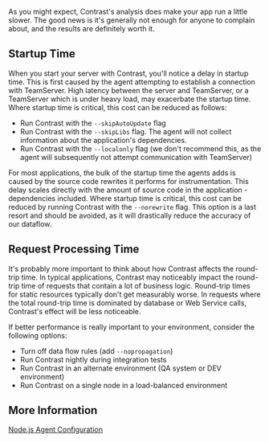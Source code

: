 <!--
title: "How Does The Node Agent Affect App Performance?"
description: "Tips to improve app performance with the Node agent"
tags: "node agent performance latency startup"
-->

As you might expect, Contrast's analysis does make your app run a little slower. The good news is it's generally not enough for anyone to complain about, and the results are definitely worth it.

## Startup Time

When you start your server with Contrast, you'll notice a delay in startup time. This is first caused by the agent attempting to establish a connection with TeamServer. High latency between the server and TeamServer, or a TeamServer which is under heavy load, may exacerbate the startup time. Where startup time is critical, this cost can be reduced as follows:
* Run Contrast with the ```--skipAutoUpdate``` flag
* Run Contrast with the ```--skipLibs``` flag. The agent will not collect information about the application's dependencies.
* Run Contrast with the ```--localonly``` flag (we don't recommend this, as the agent will subsequently not attempt communication with TeamServer)

For most applications, the bulk of the startup time the agents adds is caused by the source code rewrites it performs for instrumentation. This delay scales directly with the amount of source code in the application - dependencies included. Where startup time is critical, this cost can be reduced by running Contrast with the ```--norewrite``` flag. This option is a last resort and should be avoided, as it will drastically reduce the accuracy of our dataflow.

## Request Processing Time

It's probably more important to think about how Contrast affects the round-trip time. In typical applications, Contrast may noticeably impact the round-trip time of requests that contain a lot of business logic. Round-trip times for static resources typically don't get measurably worse. In requests where the total round-trip time is dominated by database or Web Service calls, Contrast's effect will be less noticeable.

If better performance is really important to your environment, consider the following options:

* Turn off data flow rules (add ```--nopropagation```)
* Run Contrast nightly during integration tests
* Run Contrast in an alternate environment (QA system or DEV environment)
* Run Contrast on a single node in a load-balanced environment

## More Information

[Node.js Agent Configuration](installation_node.html#config)
